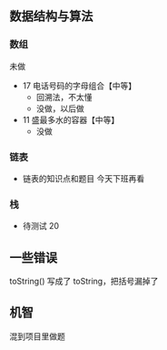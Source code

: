 ## 数据结构与算法

### 数组
未做

- 17 电话号码的字母组合【中等】
  - 回溯法，不太懂
  - 没做，以后做
- 11 盛最多水的容器【中等】
  - 没做

### 链表
- 链表的知识点和题目 今天下班再看

### 栈
- 待测试 20

## 一些错误
toString()  写成了  toString，把括号漏掉了


## 机智
混到项目里做题